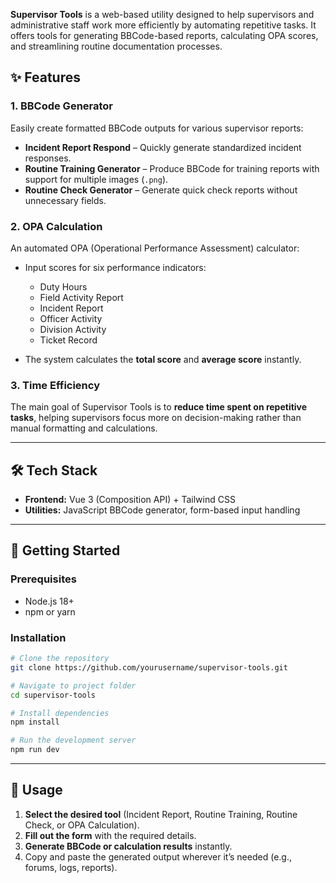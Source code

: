 **Supervisor Tools** is a web-based utility designed to help supervisors and administrative staff work more efficiently by automating repetitive tasks.
It offers tools for generating BBCode-based reports, calculating OPA scores, and streamlining routine documentation processes.

## ✨ Features

### 1. **BBCode Generator**

Easily create formatted BBCode outputs for various supervisor reports:

* **Incident Report Respond** – Quickly generate standardized incident responses.
* **Routine Training Generator** – Produce BBCode for training reports with support for multiple images (`.png`).
* **Routine Check Generator** – Generate quick check reports without unnecessary fields.

### 2. **OPA Calculation**

An automated OPA (Operational Performance Assessment) calculator:

* Input scores for six performance indicators:

  * Duty Hours
  * Field Activity Report
  * Incident Report
  * Officer Activity
  * Division Activity
  * Ticket Record
* The system calculates the **total score** and **average score** instantly.

### 3. **Time Efficiency**

The main goal of Supervisor Tools is to **reduce time spent on repetitive tasks**, helping supervisors focus more on decision-making rather than manual formatting and calculations.

---

## 🛠 Tech Stack

* **Frontend:** Vue 3 (Composition API) + Tailwind CSS
* **Utilities:** JavaScript BBCode generator, form-based input handling

---

## 🚀 Getting Started

### Prerequisites

* Node.js 18+
* npm or yarn

### Installation

```bash
# Clone the repository
git clone https://github.com/yourusername/supervisor-tools.git

# Navigate to project folder
cd supervisor-tools

# Install dependencies
npm install

# Run the development server
npm run dev
```

---

## 📌 Usage

1. **Select the desired tool** (Incident Report, Routine Training, Routine Check, or OPA Calculation).
2. **Fill out the form** with the required details.
3. **Generate BBCode or calculation results** instantly.
4. Copy and paste the generated output wherever it’s needed (e.g., forums, logs, reports).


